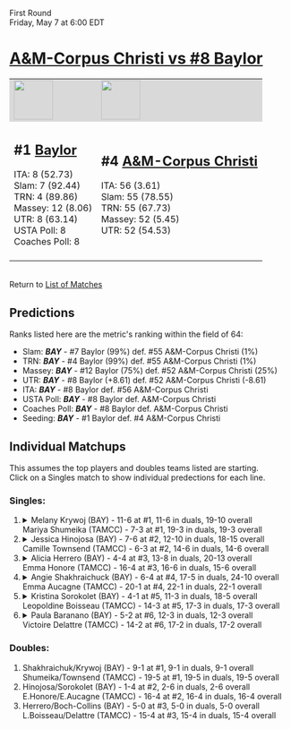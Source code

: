 First Round  
Friday, May 7 at 6:00 EDT
# [A&M-Corpus Christi vs #8 Baylor](https://www.ncaa.com/game/5833654) 

<table>  
<tr style="background-color: #d9d9d9 !important"><td><a href="#"><img src="https://www.ncaa.com/sites/default/files/images/logos/schools/b/baylor.70.png" width="70" height="70" /></a></td><td><a href="#"><img src="https://www.ncaa.com/sites/default/files/images/logos/schools/a/am-corpus-chris.70.png" width="70" height="70" /></a></td></tr>
<tr><td>  

<h2>#1 <a href="#">Baylor</a></h2>  
ITA: 8 (52.73)<br>  
Slam: 7 (92.44)<br>  
TRN: 4 (89.86)<br>  
Massey: 12 (8.06)<br>  
UTR: 8 (63.14)<br>  
USTA Poll: 8<br>  
Coaches Poll: 8<br>  
<br>  

</td><td>  

<h2>#4 <a href="#">A&M-Corpus Christi</a></h2>  
ITA: 56 (3.61)<br>  
Slam: 55 (78.55)<br>  
TRN: 55 (67.73)<br>  
Massey: 52 (5.45)<br>  
UTR: 52 (54.53)<br>  
<br>  

</td></tr></table>  


<br>Return to [List of Matches](../index.md)  

## Predictions  

Ranks listed here are the metric's ranking within the field of 64:  
- Slam: ***BAY*** - #7 Baylor (99%) def. #55 A&M-Corpus Christi (1%)  
- TRN: ***BAY*** - #4 Baylor (99%) def. #55 A&M-Corpus Christi (1%)  
- Massey: ***BAY*** - #12 Baylor (75%) def. #52 A&M-Corpus Christi (25%)  
- UTR: ***BAY*** - #8 Baylor (+8.61) def. #52 A&M-Corpus Christi (-8.61)  
- ITA: ***BAY*** - #8 Baylor def. #56 A&M-Corpus Christi  
- USTA Poll: ***BAY*** - #8 Baylor def. A&M-Corpus Christi  
- Coaches Poll: ***BAY*** - #8 Baylor def. A&M-Corpus Christi  
- Seeding: ***BAY*** - #1 Baylor def. #4 A&M-Corpus Christi  

## Individual Matchups  
This assumes the top players and doubles teams listed are starting.  
Click on a Singles match to show individual predections for each line.  
### Singles:  

<ol>
<li><details><summary markdown="span">
Melany Krywoj (BAY) - 11-6 at #1, 11-6 in duals, 19-10 overall<br>Mariya Shumeika (TAMCC) - 7-3 at #1, 19-3 in duals, 19-3 overall
</summary><h4>Predictions</h4><ul>
<li>Slam: <b><i>VT</i></b> - #30 Virginia Tech (56%) def. #35 Texas Tech (44%)</li>  
</ul></details></li>
<li><details><summary markdown="span">
Jessica Hinojosa (BAY) - 7-6 at #2, 12-10 in duals, 18-15 overall<br>Camille Townsend (TAMCC) - 6-3 at #2, 14-6 in duals, 14-6 overall
</summary><h4>Predictions</h4><ul>
<li>Slam: <b><i>VT</i></b> - #30 Virginia Tech (56%) def. #35 Texas Tech (44%)</li>  
</ul></details></li>
<li><details><summary markdown="span">
Alicia Herrero (BAY) - 4-4 at #3, 13-8 in duals, 20-13 overall<br>Emma Honore (TAMCC) - 16-4 at #3, 16-6 in duals, 15-6 overall
</summary><h4>Predictions</h4><ul>
<li>Slam: <b><i>VT</i></b> - #30 Virginia Tech (56%) def. #35 Texas Tech (44%)</li>  
</ul></details></li>
<li><details><summary markdown="span">
Angie Shakhraichuck (BAY) - 6-4 at #4, 17-5 in duals, 24-10 overall<br>Emma Aucagne (TAMCC) - 20-1 at #4, 22-1 in duals, 22-1 overall
</summary><h4>Predictions</h4><ul>
<li>Slam: <b><i>VT</i></b> - #30 Virginia Tech (56%) def. #35 Texas Tech (44%)</li>  
</ul></details></li>
<li><details><summary markdown="span">
Kristina Sorokolet (BAY) - 4-1 at #5, 11-3 in duals, 18-5 overall<br>Leopoldine Boisseau (TAMCC) - 14-3 at #5, 17-3 in duals, 17-3 overall
</summary><h4>Predictions</h4><ul>
<li>Slam: <b><i>VT</i></b> - #30 Virginia Tech (56%) def. #35 Texas Tech (44%)</li>  
</ul></details></li>
<li><details><summary markdown="span">
Paula Baranano (BAY) - 5-2 at #6, 12-3 in duals, 12-3 overall<br>Victoire Delattre (TAMCC) - 14-2 at #6, 17-2 in duals, 17-2 overall
</summary><h4>Predictions</h4><ul>
<li>Slam: <b><i>VT</i></b> - #30 Virginia Tech (56%) def. #35 Texas Tech (44%)</li>  
</ul></details></li>
</ol>

### Doubles:  
1. Shakhraichuk/Krywoj (BAY) - 9-1 at #1, 9-1 in duals, 9-1 overall  
   Shumeika/Townsend (TAMCC) - 19-5 at #1, 19-5 in duals, 19-5 overall
2. Hinojosa/Sorokolet (BAY) - 1-4 at #2, 2-6 in duals, 2-6 overall  
   E.Honore/E.Aucagne (TAMCC) - 16-4 at #2, 16-4 in duals, 16-4 overall
3. Herrero/Boch-Collins (BAY) - 5-0 at #3, 5-0 in duals, 5-0 overall  
   L.Boisseau/Delattre (TAMCC) - 15-4 at #3, 15-4 in duals, 15-4 overall
